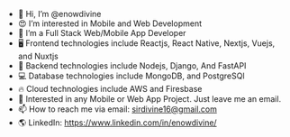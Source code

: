 - 👋 Hi, I’m @enowdivine
- 😍 I’m interested in Mobile and Web Development
- 🌱 I’m a Full Stack Web/Mobile App Developer
- 🖥️ Frontend technologies include Reactjs, React Native, Nextjs, Vuejs, and Nuxtjs
- 💞️ Backend technologies include Nodejs, Django, And FastAPI
- 💻 Database technologies include MongoDB, and PostgreSQl
- 🔥 Cloud technologies include AWS and Firesbase
- 👀 Interested in any Mobile or Web App Project. Just leave me an  email.
- 📫 How to reach me via email: sirdivine16@gmail.com
- 🌎 LinkedIn: https://www.linkedin.com/in/enowdivine/

<!---
enowdivine/enowdivine is a ✨ special ✨ repository because its `README.md` (this file) appears on your GitHub profile.
You can click the Preview link to take a look at your changes.
--->

